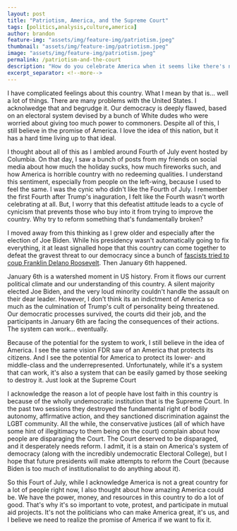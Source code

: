 ```yaml
---
layout: post
title: "Patriotism, America, and the Supreme Court"
tags: [politics,analysis,culture,america]
author: brandon
feature-img: "assets/img/feature-img/patriotism.jpeg"
thumbnail: "assets/img/feature-img/patriotism.jpeg"
image: "assets/img/feature-img/patriotism.jpeg"
permalink: /patriotism-and-the-court
description: "How do you celebrate America when it seems like there's nothing worth celebrating?"
excerpt_separator: <!--more-->
---
```


I have complicated feelings about this country. What I mean by that is... well a lot of things. There are many problems with the United States. I acknolwedge that and begrudge it. Our democracy is deeply flawed, based on an electoral system devised by a bunch of White dudes who were worried about giving too much power to commoners. Despite all of this, I still believe in the promise of America. I love the idea of this nation, but it has a hard time living up to that ideal.

<!--more-->

I thought about all of this as I ambled around Fourth of July event hosted by Columbia. On that day, I saw a bunch of posts from my friends on social media about how much the holiday sucks, how much fireworks such, and how America is horrible country with no redeeming qualities. I understand this sentiment, especially from people on the left-wing, because I used to feel the same. I was the cynic who didn't like the Fourth of July. I remember the first Fourth after Trump's inaguration, I felt like the Fourth wasn't worth celebrating at all. But, I worry that this defeatist attitude leads to a cycle of cynicism that prevents those who buy into it from trying to improve the country. Why try to reform something that's fundamentally broken?

I moved away from this thinking as I grew older and especially after the election of Joe Biden. While his presidency wasn't automatically going to fix everything, it at least signalled hope that this country can come together to defeat the gravest threat to our democracy since a bunch of [fascists tried to coup Franklin Delano Roosevelt](https://www.theguardian.com/commentisfree/2022/jan/11/trump-fdr-roosevelt-coup-attempt-1930s). Then January 6th happened.

January 6th is a watershed moment in US history. From it flows our current political climate and our understanding of this country. A silent majority elected Joe Biden, and the very loud minority couldn't handle the assault on their dear leader. However, I don't think its an indictment of America so much as the culmination of Trump's cult of personality being threatened. Our democratic processes survived, the courts did their job, and the participants in January 6th are facing the consequences of their actions. The system can work... eventually.

Because of the potential for the system to work, I still believe in the idea of America. I see the same vision FDR saw of an America that protects its citizens. And I see the potential for America to protect its lower- and middle-class and the underrepresented. Unfortunately, while it's a system that can work, it's also a system that can be easily gamed by those seeking to destroy it. Just look at the Supreme Court

I acknowledge the reason a lot of people have lost faith in this country is because of the wholly undemocratic institution that is the Supreme Court. In the past two sessions they destroyed the fundamental right of bodily autonomy, affirmative action, and they sanctioned discrimination against the LGBT community. All the while, the conservative justices (all of which have some hint of illegitimacy to them being on the court) complain about how people are disparaging the Court. The Court deserved to be disparaged, and it desperately needs reform. I admit, it is a stain on America's system of democracy (along with the incredibly undemocratic Electoral College), but I hope that future presidents will make attempts to reform the Court (because Biden is too much of institutionalist to do anything about it).

So this Fourt of July, while I acknowledge America is not a great country for a lot of people right now, I also thought about how amazing America could be. We have the power, money, and resources in this country to do a lot of good. That's why it's so important to vote, protest, and participate in mutual aid projects. It's not the politicians who can make America great, it's us, and I believe we need to realize the promise of America if we want to fix it.
